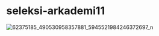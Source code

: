 # seleksi-arkademi11
![62375185_490530958357881_5945521984246372697_n](https://user-images.githubusercontent.com/44149729/61576780-30e65400-ab08-11e9-896b-deb4e3599875.jpg)
